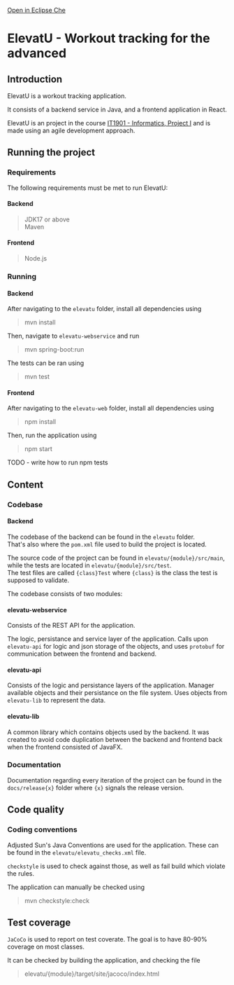 [Open in Eclipse Che](https://che.stud.ntnu.no/#https://gitlab.stud.idi.ntnu.no/it1901/groups-2023/gr2329/gr2329?new)

# ElevatU - Workout tracking for the advanced

## Introduction
ElevatU is a workout tracking application.

It consists of a backend service in Java, and a frontend application in React.

ElevatU is an project in the course [IT1901 - Informatics, Project I](https://www.ntnu.edu/studies/courses/IT1901#tab=omEmnet)
and is made using an agile development approach.

## Running the project
### Requirements
The following requirements must be met to run ElevatU:

#### Backend
> JDK17 or above  
> Maven
#### Frontend
> Node.js

### Running

#### Backend
After navigating to the `elevatu` folder, install all dependencies using
> mvn install

Then, navigate to `elevatu-webservice` and run
> mvn spring-boot:run

The tests can be ran using
> mvn test

#### Frontend
After navigating to the `elevatu-web` folder, install all dependencies using
> npm install

Then, run the application using
> npm start

TODO - write how to run npm tests

## Content

### Codebase

#### Backend
The codebase of the backend can be found in the `elevatu` folder.  
That's also where the `pom.xml` file used to build the project is located.  

The source code of the project can be found in `elevatu/{module}/src/main`, while the tests are located in `elevatu/{module}/src/test`.  
The test files are called `{class}Test` where `{class}` is the class the test is supposed to validate.

The codebase consists of two modules:

#### elevatu-webservice
Consists of the REST API for the application.

The logic, persistance and service layer of the application.
Calls upon `elevatu-api` for logic and json storage of the objects,
and uses `protobuf` for communication between the frontend and backend.

#### elevatu-api
Consists of the logic and persistance layers of the application.
Manager available objects and their persistance on the file system.
Uses objects from `elevatu-lib` to represent the data.

#### elevatu-lib
A common library which contains objects used by the backend.
It was created to avoid code duplication between the backend and frontend back when the frontend consisted of JavaFX.

### Documentation
Documentation regarding every iteration of the project can be found in the `docs/release{x}` folder
where `{x}` signals the release version.

## Code quality

### Coding conventions
Adjusted Sun's Java Conventions are used for the application. These can be found in the
`elevatu/elevatu_checks.xml` file.

`checkstyle` is used to check against those, as well as fail build which violate the rules.

The application can manually be checked using
> mvn checkstyle:check

## Test coverage
`JaCoCo` is used to report on test coverate.
The goal is to have 80-90% coverage on most classes.

It can be checked by building the application, and checking the file
> elevatu/{module}/target/site/jacoco/index.html